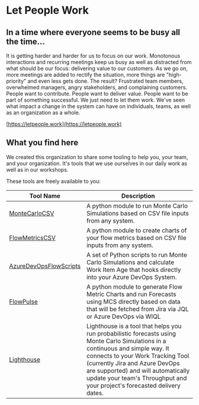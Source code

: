 # Let People Work

## In a time where everyone seems to be busy all the time...
It is getting harder and harder for us to focus on our work. Monotonous interactions and recurring meetings keep us busy as well as distracted from what should be our focus: delivering value to our customers.
As we go on, more meetings are added to rectify the situation, more things are "high-priority" and even less gets done.
The result? Frustrated team members, overwhelmed managers, angry stakeholders, and complaining customers.
People want to contribute. People want to deliver value. People want to be part of something successful. We just need to let them work.
We've seen what impact a change in the system can have on individuals, teams, as well as an organization as a whole. 

[https://letpeople.work](https://letpeople.work)

## What you find here
We created this organization to share some tooling to help you, your team, and your organization.
It's tools that we use ourselves in our daily work as well as in our workshops.

These tools are freely available to you:

| Tool Name | Description |
| --------- | --------- |
| [MonteCarloCSV](https://github.com/LetPeopleWork/MonteCarloCSV) | A python module to run Monte Carlo Simulations based on CSV file inputs from any system. |
| [FlowMetricsCSV](https://github.com/LetPeopleWork/FlowMetricsCSV) | A python module to create charts of your flow metrics based on CSV file inputs from any system. |
| [AzureDevOpsFlowScripts](https://github.com/LetPeopleWork/AzureDevOpsFlowScripts) | A set of Python scripts to run Monte Carlo Simulations and calculate Work Item Age that hooks directly into your Azure DevOps System. |
| [FlowPulse](https://github.com/LetPeopleWork/jiraflow) | A python module to generate Flow Metric Charts and run Forecasts using MCS directly based on data that will be fetched from Jira via JQL or Azure DevOps via WIQL |
| [Lighthouse](https://github.com/LetPeopleWork/Lighthouse) | Lighthouse is a tool that helps you run probabilistic forecasts using Monte Carlo Simulations in a continuous and simple way. It connects to your Work Tracking Tool (currently Jira and Azure DevOps are supported) and will automatically update your team's Throughput and your project's forecasted delivery dates. |
